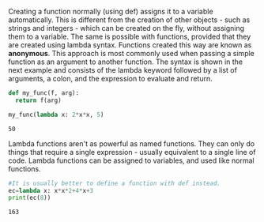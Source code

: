 Creating a function normally (using def) assigns it to a variable automatically. This is different from the creation of other objects - such as strings and integers - which can be created on the fly, without assigning them to a variable. The same is possible with functions, provided that they are created using lambda syntax. Functions created this way are known as **anonymous**. This approach is most commonly used when passing a simple function as an argument to another function. The syntax is shown in the next example and consists of the lambda keyword followed by a list of arguments, a colon, and the expression to evaluate and return.

``` py
def my_func(f, arg):
  return f(arg)

my_func(lambda x: 2*x*x, 5)
```
```
50
```
Lambda functions aren't as powerful as named functions. They can only do things that require a single expression - usually equivalent to a single line of code. Lambda functions can be assigned to variables, and used like normal functions.

``` py
#It is usually better to define a function with def instead.
ec=lambda x: x*x*2+4*x+3
print(ec(8))
```
```
163
```